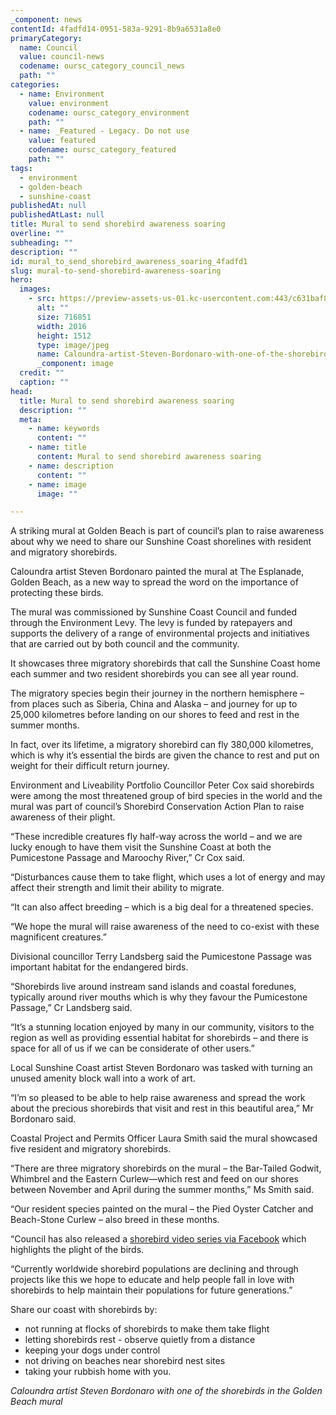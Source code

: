 ```yaml
---
_component: news
contentId: 4fadfd14-0951-583a-9291-8b9a6531a8e0
primaryCategory:
  name: Council
  value: council-news
  codename: oursc_category_council_news
  path: ""
categories:
  - name: Environment
    value: environment
    codename: oursc_category_environment
    path: ""
  - name: _Featured - Legacy. Do not use
    value: featured
    codename: oursc_category_featured
    path: ""
tags:
  - environment
  - golden-beach
  - sunshine-coast
publishedAt: null
publishedAtLast: null
title: Mural to send shorebird awareness soaring
overline: ""
subheading: ""
description: ""
id: mural_to_send_shorebird_awareness_soaring_4fadfd1
slug: mural-to-send-shorebird-awareness-soaring
hero:
  images:
    - src: https://preview-assets-us-01.kc-usercontent.com:443/c631baf8-1b46-001f-580c-d0001b68b4a8/67b090eb-c12f-4ef9-afa8-0d430281a013/Caloundra-artist-Steven-Bordonaro-with-one-of-the-shorebirds-in-the-Golden-Beach-mural.jpg
      alt: ""
      size: 716851
      width: 2016
      height: 1512
      type: image/jpeg
      name: Caloundra-artist-Steven-Bordonaro-with-one-of-the-shorebirds-in-the-Golden-Beach-mural.jpg
      _component: image
  credit: ""
  caption: ""
head:
  title: Mural to send shorebird awareness soaring
  description: ""
  meta:
    - name: keywords
      content: ""
    - name: title
      content: Mural to send shorebird awareness soaring
    - name: description
      content: ""
    - name: image
      image: ""

---
```

A striking mural at Golden Beach is part of council’s plan to raise awareness about why we need to share our Sunshine Coast shorelines with resident and migratory shorebirds.

Caloundra artist Steven Bordonaro painted the mural at The Esplanade, Golden Beach, as a new way to spread the word on the importance of protecting these birds.

The mural was commissioned by Sunshine Coast Council and funded through the Environment Levy. The levy is funded by ratepayers and supports the delivery of a range of environmental projects and initiatives that are carried out by both council and the community.

It showcases three migratory shorebirds that call the Sunshine Coast home each summer and two resident shorebirds you can see all year round.

The migratory species begin their journey in the northern hemisphere – from places such as Siberia, China and Alaska – and journey for up to 25,000 kilometres before landing on our shores to feed and rest in the summer months.

In fact, over its lifetime, a migratory shorebird can fly 380,000 kilometres, which is why it’s essential the birds are given the chance to rest and put on weight for their difficult return journey.

Environment and Liveability Portfolio Councillor Peter Cox said shorebirds were among the most threatened group of bird species in the world and the mural was part of council’s Shorebird Conservation Action Plan to raise awareness of their plight.

“These incredible creatures fly half-way across the world – and we are lucky enough to have them visit the Sunshine Coast at both the Pumicestone Passage and Maroochy River,” Cr Cox said.

“Disturbances cause them to take flight, which uses a lot of energy and may affect their strength and limit their ability to migrate.

“It can also affect breeding – which is a big deal for a threatened species.

“We hope the mural will raise awareness of the need to co-exist with these magnificent creatures.”

Divisional councillor Terry Landsberg said the Pumicestone Passage was important habitat for the endangered birds.

“Shorebirds live around instream sand islands and coastal foredunes, typically around river mouths which is why they favour the Pumicestone Passage,” Cr Landsberg said.

“It’s a stunning location enjoyed by many in our community, visitors to the region as well as providing essential habitat for shorebirds – and there is space for all of us if we can be considerate of other users.”

Local Sunshine Coast artist Steven Bordonaro was tasked with turning an unused amenity block wall into a work of art.

“I’m so pleased to be able to help raise awareness and spread the work about the precious shorebirds that visit and rest in this beautiful area,” Mr Bordonaro said.

Coastal Project and Permits Officer Laura Smith said the mural showcased five resident and migratory shorebirds.

“There are three migratory shorebirds on the mural – the Bar-Tailed Godwit, Whimbrel and the Eastern Curlew—which rest and feed on our shores between November and April during the summer months,” Ms Smith said.

“Our resident species painted on the mural – the Pied Oyster Catcher and Beach-Stone Curlew – also breed in these months.

“Council has also released a [shorebird video series via Facebook](https://www.facebook.com/watch/SunshineCoastCouncil/384430822603289/)
&#x20;which highlights the plight of the birds.

“Currently worldwide shorebird populations are declining and through projects like this we hope to educate and help people fall in love with shorebirds to help maintain their populations for future generations.”

Share our coast with shorebirds by:

*   not running at flocks of shorebirds to make them take flight 
*   letting shorebirds rest - observe quietly from a distance 
*   keeping your dogs under control 
*   not driving on beaches near shorebird nest sites
*   taking your rubbish home with you.

*Caloundra artist Steven Bordonaro with one of the shorebirds in the Golden Beach mural*
